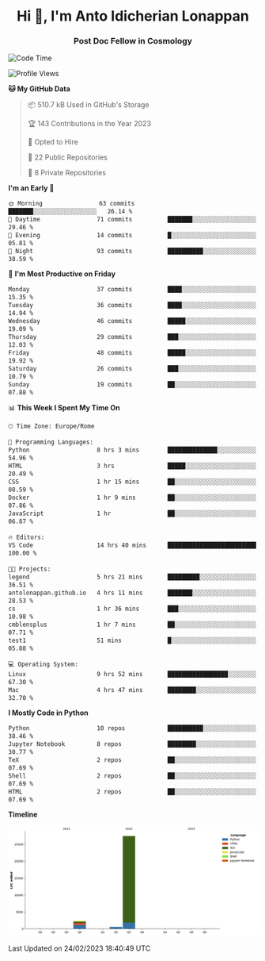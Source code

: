 
<h1 align="center">Hi 👋, I'm Anto Idicherian Lonappan</h1>
<h3 align="center">Post Doc Fellow in Cosmology</h3>

<!--START_SECTION:waka-->
![Code Time](http://img.shields.io/badge/Code%20Time-170%20hrs%2016%20mins-blue)

![Profile Views](http://img.shields.io/badge/Profile%20Views-2-blue)

**🐱 My GitHub Data** 

> 📦 510.7 kB Used in GitHub's Storage 
 > 
> 🏆 143 Contributions in the Year 2023
 > 
> 💼 Opted to Hire
 > 
> 📜 22 Public Repositories 
 > 
> 🔑 8 Private Repositories 
 > 
**I'm an Early 🐤** 

```text
🌞 Morning                63 commits          ███████░░░░░░░░░░░░░░░░░░   26.14 % 
🌆 Daytime                71 commits          ███████░░░░░░░░░░░░░░░░░░   29.46 % 
🌃 Evening                14 commits          █░░░░░░░░░░░░░░░░░░░░░░░░   05.81 % 
🌙 Night                  93 commits          ██████████░░░░░░░░░░░░░░░   38.59 % 
```
📅 **I'm Most Productive on Friday** 

```text
Monday                   37 commits          ████░░░░░░░░░░░░░░░░░░░░░   15.35 % 
Tuesday                  36 commits          ████░░░░░░░░░░░░░░░░░░░░░   14.94 % 
Wednesday                46 commits          █████░░░░░░░░░░░░░░░░░░░░   19.09 % 
Thursday                 29 commits          ███░░░░░░░░░░░░░░░░░░░░░░   12.03 % 
Friday                   48 commits          █████░░░░░░░░░░░░░░░░░░░░   19.92 % 
Saturday                 26 commits          ███░░░░░░░░░░░░░░░░░░░░░░   10.79 % 
Sunday                   19 commits          ██░░░░░░░░░░░░░░░░░░░░░░░   07.88 % 
```


📊 **This Week I Spent My Time On** 

```text
🕑︎ Time Zone: Europe/Rome

💬 Programming Languages: 
Python                   8 hrs 3 mins        ██████████████░░░░░░░░░░░   54.96 % 
HTML                     3 hrs               █████░░░░░░░░░░░░░░░░░░░░   20.49 % 
CSS                      1 hr 15 mins        ██░░░░░░░░░░░░░░░░░░░░░░░   08.59 % 
Docker                   1 hr 9 mins         ██░░░░░░░░░░░░░░░░░░░░░░░   07.86 % 
JavaScript               1 hr                ██░░░░░░░░░░░░░░░░░░░░░░░   06.87 % 

🔥 Editors: 
VS Code                  14 hrs 40 mins      █████████████████████████   100.00 % 

🐱‍💻 Projects: 
legend                   5 hrs 21 mins       █████████░░░░░░░░░░░░░░░░   36.51 % 
antolonappan.github.io   4 hrs 11 mins       ███████░░░░░░░░░░░░░░░░░░   28.53 % 
cs                       1 hr 36 mins        ███░░░░░░░░░░░░░░░░░░░░░░   10.98 % 
cmblensplus              1 hr 7 mins         ██░░░░░░░░░░░░░░░░░░░░░░░   07.71 % 
test1                    51 mins             █░░░░░░░░░░░░░░░░░░░░░░░░   05.88 % 

💻 Operating System: 
Linux                    9 hrs 52 mins       █████████████████░░░░░░░░   67.30 % 
Mac                      4 hrs 47 mins       ████████░░░░░░░░░░░░░░░░░   32.70 % 
```

**I Mostly Code in Python** 

```text
Python                   10 repos            ██████████░░░░░░░░░░░░░░░   38.46 % 
Jupyter Notebook         8 repos             ████████░░░░░░░░░░░░░░░░░   30.77 % 
TeX                      2 repos             ██░░░░░░░░░░░░░░░░░░░░░░░   07.69 % 
Shell                    2 repos             ██░░░░░░░░░░░░░░░░░░░░░░░   07.69 % 
HTML                     2 repos             ██░░░░░░░░░░░░░░░░░░░░░░░   07.69 % 
```



**Timeline**

![Lines of Code chart](https://raw.githubusercontent.com/antolonappan/antolonappan/main/assets/bar_graph.png)


 Last Updated on 24/02/2023 18:40:49 UTC
<!--END_SECTION:waka-->
